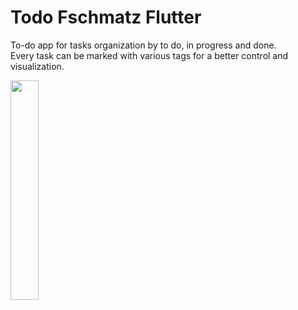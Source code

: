 # Todo Fschmatz Flutter
To-do app for tasks organization by to do, in progress and done. </br>
Every task can be marked with various tags for a better control and visualization.

<img src="https://user-images.githubusercontent.com/21291813/184782602-ea92ca77-bea9-42ab-aa24-347948179e03.png" width="30%"></img>
